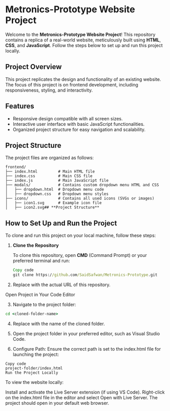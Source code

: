 # **Metronics-Prototype Website Project**

Welcome to the **Metronics-Prototype Website Project**! This repository contains a replica of a real-world website, meticulously built using **HTML**, **CSS**, and **JavaScript**. Follow the steps below to set up and run this project locally.

## **Project Overview**

This project replicates the design and functionality of an existing website. The focus of this project is on frontend development, including responsiveness, styling, and interactivity.

## **Features**

- Responsive design compatible with all screen sizes.
- Interactive user interface with basic JavaScript functionalities.
- Organized project structure for easy navigation and scalability.

## **Project Structure**

The project files are organized as follows:

```plaintext
frontend/
├── index.html         # Main HTML file
├── index.css          # Main CSS file
├── index.js           # Main JavaScript file
├── modals/            # Contains custom dropdown menu HTML and CSS
│   ├── dropdown.html  # Dropdown menu code
│   ├── dropdown.css   # Dropdown menu styles
├── icons/             # Contains all used icons (SVGs or images)
│   ├── icon1.svg      # Example icon file
│   ├── icon2.svg## **Project Structure**
```

## **How to Set Up and Run the Project**

To clone and run this project on your local machine, follow these steps:

1. **Clone the Repository**

   To clone this repository, open **CMD** (Command Prompt) or your preferred terminal and run:

   ```cmd
   Copy code
   git clone https://github.com/SaidSafwan/Metronics-Prototype.git

2. Replace <repository-url> with the actual URL of this repository.

Open Project in Your Code Editor

3. Navigate to the project folder:

  ```cmd
  cd <cloned-folder-name>
  ```

4. Replace <cloned-folder-name> with the name of the cloned folder.

5. Open the project folder in your preferred editor, such as Visual Studio Code.

6. Configure Path:
Ensure the correct path is set to the index.html file for launching the project:

```plaintext
Copy code
project-folder/index.html
Run the Project Locally
```

To view the website locally:

Install and activate the Live Server extension (if using VS Code).
Right-click on the index.html file in the editor and select Open with Live Server.
The project should open in your default web browser.
